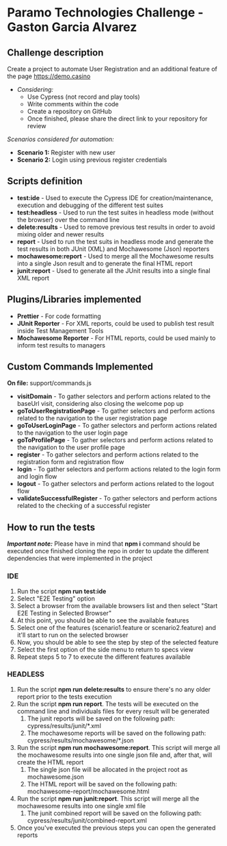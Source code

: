 # Paramo Technologies Challenge - Gaston Garcia Alvarez #

## Challenge description
Create a project to automate User Registration and an additional feature of the page https://demo.casino 

- _Considering:_
    - Use Cypress (not record and play tools)
    - Write comments within the code
    - Create a repository on GitHub
    - Once finished, please share the direct link to your repository for review

_Scenarios considered for automation:_
- **Scenario 1:** Register with new user
- **Scenario 2:** Login using previous register credentials

## Scripts definition
- **test:ide** - Used to execute the Cypress IDE for creation/maintenance, execution and debugging of the different test suites
- **test:headless** - Used to run the test suites in headless mode (without the browser) over the command line
- **delete:results** - Used to remove previous test results in order to avoid mixing older and newer results
- **report** - Used to run the test suits in headless mode and generate the test results in both JUnit (XML) and Mochawesome (Json) reporters
- **mochawesome:report** - Used to merge all the Mochawesome results into a single Json result and to generate the final HTML report
- **junit:report** - Used to generate all the JUnit results into a single final XML report

## Plugins/Libraries implemented ##
- **Prettier** - For code formatting
- **JUnit Reporter** - For XML reports, could be used to publish test result inside Test Management Tools
- **Mochawesome Reporter** - For HTML reports, could be used mainly to inform test results to managers

## Custom Commands Implemented ##
**On file:** support/commands.js

- **visitDomain** - To gather selectors and perform actions related to the baseUrl visit, considering also closing the welcome pop up
- **goToUserRegistrationPage** - To gather selectors and perform actions related to the navigation to the user registration page
- **goToUserLoginPage** - To gather selectors and perform actions related to the navigation to the user login page
- **goToProfilePage** - To gather selectors and perform actions related to the navigation to the user profile page
- **register** - To gather selectors and perform actions related to the registration form and registration flow
- **login** - To gather selectors and perform actions related to the login form and login flow
- **logout** - To gather selectors and perform actions related to the logout flow
- **validateSuccessfulRegister** - To gather selectors and perform actions related to the checking of a successful register

## How to run the tests ##
***Important note:*** Please have in mind that **npm i** command should be executed once finished cloning the repo in order to update the different dependencies that were implemented in the project
### **IDE** ###
1. Run the script **npm run test:ide**
2. Select "E2E Testing" option
3. Select a browser from the available browsers list and then select "Start E2E Testing in Selected Browser"
4. At this point, you should be able to see the available features
5. Select one of the features (scenario1.feature or scenario2.feature) and it'll start to run on the selected browser
6. Now, you should be able to see the step by step of the selected feature
7. Select the first option of the side menu to return to specs view
8. Repeat steps 5 to 7 to execute the different features available

### **HEADLESS** ###
1. Run the script **npm run delete:results** to ensure there's no any older report prior to the tests execution
2. Run the script **npm run report**. The tests will be executed on the command line and individuals files for every result will be generated
    1. The junit reports will be saved on the following path: cypress/results/junit/*.xml
    2. The mochawesome reports will be saved on the following path: cypress/results/mochawesome/*.json
3. Run the script **npm run mochawesome:report**. This script will merge all the mochawesome results into one single json file and, after that, will create the HTML report
    1. The single json file will be allocated in the project root as mochawesome.json
    2. The HTML report will be saved on the following path: mochawesome-report/mochawesome.html
4. Run the script **npm run junit:report**. This script will merge all the mochawesome results into one single xml file
    1. The junit combined report will be saved on the following path: cypress/results/junit/combined-report.xml
5. Once you've executed the previous steps you can open the generated reports